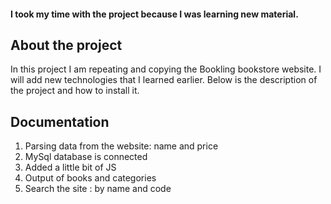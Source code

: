 #### I took my time with the project because I was learning new material.

## About the project

In this project I am repeating and copying the Bookling bookstore website. I will add new technologies that I learned earlier. Below is the description of the project and how to install it.


## Documentation

1. Parsing data from the website: name and price
2. MySql database is connected
3. Added a little bit of JS
4. Output of books and categories
5. Search the site : by name and code
